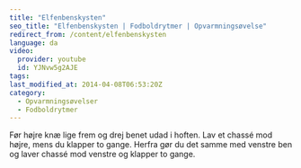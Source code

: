 ```yaml
---
title: "Elfenbenskysten"
seo_title: "Elfenbenskysten | Fodboldrytmer | Opvarmningsøvelse"
redirect_from: /content/elfenbenskysten
language: da
video:
  provider: youtube
  id: YJNvw5g2AJE
tags:
last_modified_at: 2014-04-08T06:53:20Z
category:
  - Opvarmningsøvelser
  - Fodboldrytmer
---
```


Før højre knæ lige frem og drej benet udad i hoften. Lav et chassé
mod højre, mens du klapper to gange. Herfra gør du det samme med venstre ben og
laver chassé mod venstre og klapper to gange.
